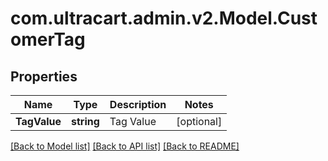 
# com.ultracart.admin.v2.Model.CustomerTag

## Properties

Name | Type | Description | Notes
------------ | ------------- | ------------- | -------------
**TagValue** | **string** | Tag Value | [optional] 

[[Back to Model list]](../README.md#documentation-for-models)
[[Back to API list]](../README.md#documentation-for-api-endpoints)
[[Back to README]](../README.md)


